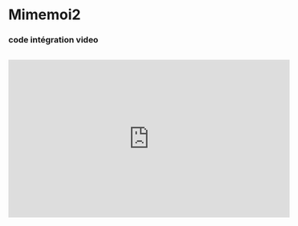 # Mimemoi2

### code intégration video

##  <iframe width="560" height="315" src="https://www.youtube.com/embed/O_NBjaf-E-A" frameborder="0" allowfullscreen></iframe>
